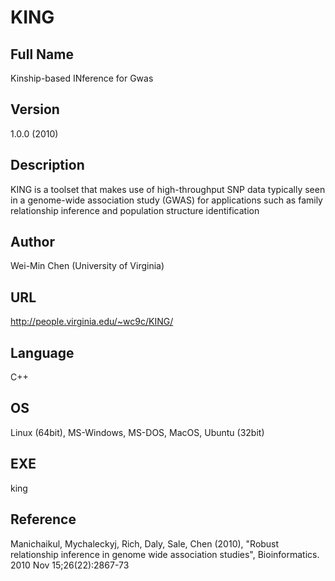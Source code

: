 # KING

## Full Name
Kinship-based INference for Gwas

## Version
1.0.0 (2010)

## Description
KING is a toolset that makes use of high-throughput SNP data typically seen in a genome-wide association study (GWAS) for applications such as family relationship inference and population structure identification

## Author
Wei-Min Chen (University of Virginia)

## URL
http://people.virginia.edu/~wc9c/KING/

## Language
C++

## OS
Linux (64bit), MS-Windows, MS-DOS, MacOS, Ubuntu (32bit)

## EXE
king

## Reference
Manichaikul, Mychaleckyj, Rich, Daly, Sale, Chen (2010), "Robust relationship inference in genome wide association studies", Bioinformatics. 2010 Nov 15;26(22):2867-73